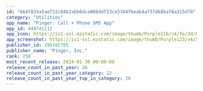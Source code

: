 ```yaml
---
id: "664f033a5ae722c84b2abb6dca006ddf23ce5304f6eab4a737d68ba78a315d70"
category: "Utilities"
app_name: "Pinger: Call + Phone SMS App"
app_id: 444741112
app_icon: https://is1-ssl.mzstatic.com/image/thumb/Purple116/v4/fe/2d/88/fe2d8866-7320-5209-a2dd-1c7138a81c92/AppIcon-PPII-0-1x_U007emarketing-0-7-0-85-220.png/1024x1024bb.png
app_screenshot: https://is1-ssl.mzstatic.com/image/thumb/Purple123/v4/53/fe/14/53fe1412-78f0-d884-817f-46451430ae97/pr_source.png/1242x2688bb.png
publisher_id: 299102705
publisher_name: "Pinger, Inc."
rank: 250
most_recent_release: 2024-01-30 00:00:00
release_count_in_past_year: 26
release_count_in_past_year_category: 12
release_count_in_past_year_top_in_category: 26
---
```

